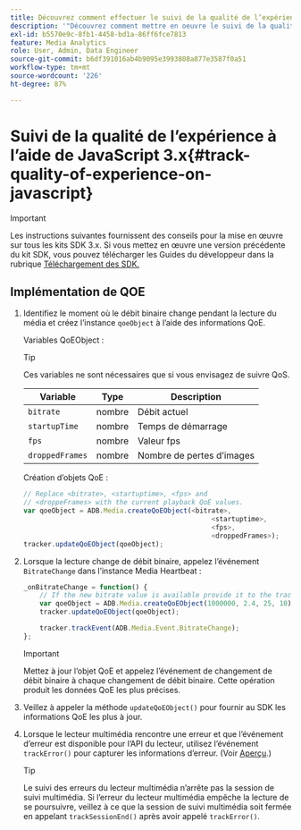 ```yaml
---
title: Découvrez comment effectuer le suivi de la qualité de l’expérience à l’aide de JavaScript 3.x
description: '"Découvrez comment mettre en oeuvre le suivi de la qualité de l’expérience (QoE, QoS) à l’aide du SDK Media dans les applications de navigateur à l’aide de JavaScript 3x."'
exl-id: b5570e9c-8fb1-4458-bd1a-86ff6fce7813
feature: Media Analytics
role: User, Admin, Data Engineer
source-git-commit: b6df391016ab4b9095e3993808a877e3587f0a51
workflow-type: tm+mt
source-wordcount: '226'
ht-degree: 87%

---
```


# Suivi de la qualité de l’expérience à l’aide de JavaScript 3.x{#track-quality-of-experience-on-javascript}

>[!IMPORTANT]
>
>Les instructions suivantes fournissent des conseils pour la mise en œuvre sur tous les kits SDK 3.x. Si vous mettez en œuvre une version précédente du kit SDK, vous pouvez télécharger les Guides du développeur dans la rubrique [Téléchargement des SDK.](/help/sdk-implement/download-sdks.md)

## Implémentation de QOE

1. Identifiez le moment où le débit binaire change pendant la lecture du média et créez l’instance `qoeObject` à l’aide des informations QoE.

   Variables QoEObject :

   >[!TIP]
   >
   >Ces variables ne sont nécessaires que si vous envisagez de suivre QoS.

   | Variable | Type | Description |
   | --- | --- | --- |
   | `bitrate` | nombre | Débit actuel |
   | `startupTime` | nombre | Temps de démarrage |
   | `fps` | nombre | Valeur fps |
   | `droppedFrames` | nombre | Nombre de pertes d’images |

   Création d’objets QoE :

   ```js
   // Replace <bitrate>, <startuptime>, <fps> and
   // <droppeFrames> with the current playback QoE values.
   var qoeObject = ADB.Media.createQoEObject(<bitrate>,
                                                  <startuptime>,
                                                  <fps>,
                                                  <droppedFrames>);
   tracker.updateQoEObject(qoeObject);
   ```

1. Lorsque la lecture change de débit binaire, appelez l’événement `BitrateChange` dans l’instance Media Heartbeat :

   ```js
   _onBitrateChange = function() {
       // If the new bitrate value is available provide it to the tracker.
       var qoeObject = ADB.Media.createQoEObject(1000000, 2.4, 25, 10);
       tracker.updateQoEObject(qoeObject);
   
       tracker.trackEvent(ADB.Media.Event.BitrateChange);
   };
   ```

   >[!IMPORTANT]
   >
   >Mettez à jour l’objet QoE et appelez l’événement de changement de débit binaire à chaque changement de débit binaire. Cette opération produit les données QoE les plus précises.

1. Veillez à appeler la méthode `updateQoEObject()` pour fournir au SDK les informations QoE les plus à jour.
1. Lorsque le lecteur multimédia rencontre une erreur et que l’événement d’erreur est disponible pour l’API du lecteur, utilisez l’événement `trackError()` pour capturer les informations d’erreur. (Voir [Aperçu](/help/sdk-implement/track-errors/track-errors-overview.md).)

   >[!TIP]
   >
   >Le suivi des erreurs du lecteur multimédia n’arrête pas la session de suivi multimédia. Si l’erreur du lecteur multimédia empêche la lecture de se poursuivre, veillez à ce que la session de suivi multimédia soit fermée en appelant `trackSessionEnd()` après avoir appelé `trackError()`.
